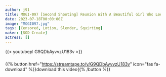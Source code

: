 ```yaml
---
author: j91
title: MOGI-097 [Second Shooting] Reunion With A Beautiful Girl Who Looks Like She’s On A Hill. Developing A Graduate Student Who Is Weak In De M And Is Weak All Day Long. Take A Close Look At The Spear Room. Hina-Chan, 23 Years Old
date: 2023-07-18T00:00:00Z
image: "MOGI097.jpg"
tags: [Censored, Lotion, Slender, Squirting]
maker: [SOD Create]
actress: []
---
```



{{< youtubepl G9QDbAyvvzU183v >}}
###

{{% button href="https://streamtape.to/v/G9QDbAyvvzU183v" icon="fas fa-download" %}}download this video{{% /button %}}
